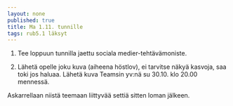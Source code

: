 ```yaml
---
layout: none
published: true
title: Ma 1.11. tunnille
tags: rub5.1 läksyt
---
```

1. Tee loppuun tunnilla jaettu sociala medier-tehtävämoniste.

2. Lähetä opelle joku kuva (aiheena höstlov), ei tarvitse näkyä kasvoja, saa toki jos haluaa. Lähetä kuva Teamsin yv:nä su 30.10. klo 20.00 mennessä.

Askarrellaan niistä teemaan liittyvää settiä sitten loman jälkeen.
